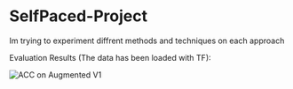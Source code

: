 # SelfPaced-Project
Im trying to experiment diffrent methods and techniques on each approach 


Evaluation Results (The data has been loaded with TF):

![ACC on Augmented V1](https://user-images.githubusercontent.com/90381570/213884788-e095fcd6-9262-4080-88ad-ee89b6eae47a.png)
